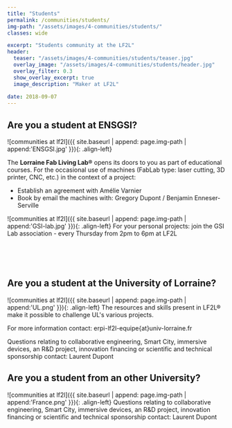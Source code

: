 ```yaml
---
title: "Students"
permalink: /communities/students/
img-path: "/assets/images/4-communities/students/"
classes: wide

excerpt: "Students community at the LF2L"
header:
  teaser: "/assets/images/4-communities/students/teaser.jpg"
  overlay_image: "/assets/images/4-communities/students/header.jpg"
  overlay_filter: 0.3
  show_overlay_excerpt: true 
  image_description: "Maker at LF2L"
  
date: 2018-09-07
---
```



## Are you a student at ENSGSI?

![communities at lf2l]({{ site.baseurl | append: page.img-path | append:'ENSGSI.jpg' }}){: .align-left}

The **Lorraine Fab Living Lab®** opens its doors to you as part of educational courses. For the occasional use of machines (FabLab type: laser cutting, 3D printer, CNC, etc.) in the context of a project: 

- Establish an agreement with Amélie Varnier
- Book by email the machines with: Gregory Dupont / Benjamin Enneser-Serville

![communities at lf2l]({{ site.baseurl | append: page.img-path | append:'GSI-lab.jpg' }}){: .align-left}
For your personal projects: join the GSI Lab association - every Thursday from 2pm to 6pm at LF2L


<br>
<br>
<br>


## Are you a student at the University of Lorraine?

![communities at lf2l]({{ site.baseurl | append: page.img-path | append:'UL.png' }}){: .align-left}
The resources and skills present in LF2L® make it possible to challenge UL's various projects.

For more information contact: erpi-lf2l-equipe{at}univ-lorraine.fr


Questions relating to collaborative engineering, Smart City, immersive devices, an R&D project, innovation financing or scientific and technical sponsorship contact: Laurent Dupont

## Are you a student from an other University?

![communities at lf2l]({{ site.baseurl | append: page.img-path | append:'France.png' }}){: .align-left}
Questions relating to collaborative engineering, Smart City, immersive devices, an R&D project, innovation financing or scientific and technical sponsorship contact: Laurent Dupont





